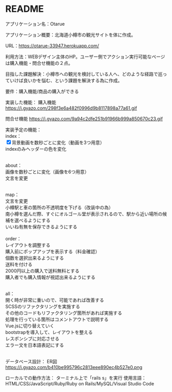 # README

アプリケーション名：Otarue

アプリケーション概要：北海道小樽市の観光サイトを体に作成。

URL：https://otarue-33947.herokuapp.com/

利用方法：WEBデザイン主体のHP。ユーザー側でアクション実行可能なページは購入機能・問合せ機能の２点。

目指した課題解決：小樽市への観光を検討している人へ、どのような経路で巡っていけば良いかを悩む、という課題を解決する為に作成。

要件：購入機能/商品の購入ができる

実装した機能：
購入機能
https://i.gyazo.com/298f3e6a482f0996d9b8117898a77a61.gif

問合せ機能
https://i.gyazo.com/9a94c2dfe251b91966b999a850670c23.gif

実装予定の機能：<br>
index：<br>
<input type="checkbox" checked>背景動画を数秒ごとに変化（動画を3つ用意）<br>
indexのみヘッダーの色を変化<br><br>

about：<br>
画像を数秒ごとに変化（画像を6つ用意）<br>
文言を変更<br><br>

map：<br>
文言を変更<br>
小樽駅と車の箇所の不透明度を下げる（改装中の為）<br>
南小樽を選んだ際、すぐにオルゴール堂が表示されるので、駅から近い場所の候補を選べるようにする<br>
いいね有無を保存できるようにする<br><br>
order：<br>
レイアウトを調整する<br>
購入前にポップアップを表示する（料金確認）<br>
個数を選択出来るようにする<br>
送料を付ける<br>
2000円以上の購入で送料無料とする<br>
購入者でも購入情報が視認出来るようにする<br><br>

all：<br>
開く時が非常に重いので、可能であれば改善する<br>
SCSSのリファクタリングを実施する<br>
その他のコードもリファクタリング箇所があれば実施する<br>
処理を行っている箇所はコメントアウトで説明する<br>
Vue.jsに切り替えていく<br>
bootstrapを導入して、レイアウトを整える<br>
レスポンシブに対応させる<br>
エラー文を日本語表記にする<br><br>

データベース設計：
ER図
https://i.gyazo.com/b410be995796c2813eee890ec4b527e0.png

ローカルでの動作方法：
ターミナル上で「rails s」を実行
使用言語：HTML/CSS/JavaScript/Ruby/Ruby on Rails/MySQL/Visual Studio Code
